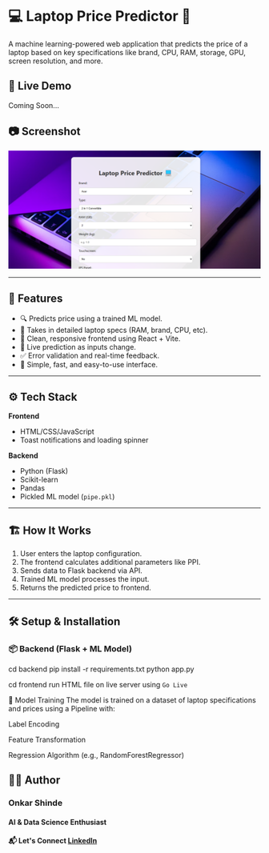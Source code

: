 # 💻 Laptop Price Predictor 🔮

A machine learning-powered web application that predicts the price of a laptop based on key specifications like brand, CPU, RAM, storage, GPU, screen resolution, and more.

## 🚀 Live Demo
Coming Soon...

## 📷 Screenshot
![Laptop Price Predictor UI](./Screenshot%202025-04-09%20002643.png)

---

## 🧠 Features

- 🔍 Predicts price using a trained ML model.
- 🧩 Takes in detailed laptop specs (RAM, brand, CPU, etc).
- 📱 Clean, responsive frontend using React + Vite.
- 🔁 Live prediction as inputs change.
- ✅ Error validation and real-time feedback.
- 🎯 Simple, fast, and easy-to-use interface.

---

## ⚙️ Tech Stack

**Frontend**
- HTML/CSS/JavaScript
- Toast notifications and loading spinner

**Backend**
- Python (Flask)
- Scikit-learn
- Pandas
- Pickled ML model (`pipe.pkl`)

---

## 🏗️ How It Works

1. User enters the laptop configuration.
2. The frontend calculates additional parameters like PPI.
3. Sends data to Flask backend via API.
4. Trained ML model processes the input.
5. Returns the predicted price to frontend.


---

## 🛠️ Setup & Installation

### 📦 Backend (Flask + ML Model)

cd backend
pip install -r requirements.txt
python app.py

cd frontend
run HTML file on live server using `Go Live`


🧪 Model Training
The model is trained on a dataset of laptop specifications and prices using a Pipeline with:

Label Encoding

Feature Transformation

Regression Algorithm (e.g., RandomForestRegressor)

## 🧑‍💻 Author
### Onkar Shinde
#### AI & Data Science Enthusiast
#### 📬 Let's Connect [LinkedIn](https://www.linkedin.com/in/onkar-shinde77/)
